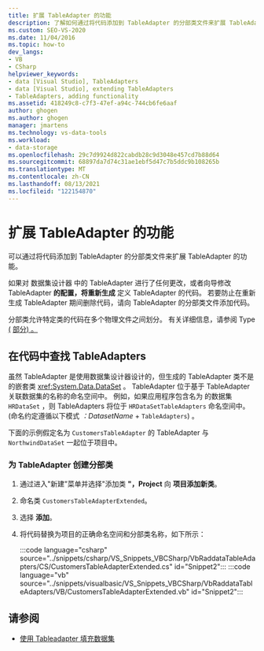 ```yaml
---
title: 扩展 TableAdapter 的功能
description: 了解如何通过将代码添加到 TableAdapter 的分部类文件来扩展 TableAdapter 的功能。
ms.custom: SEO-VS-2020
ms.date: 11/04/2016
ms.topic: how-to
dev_langs:
- VB
- CSharp
helpviewer_keywords:
- data [Visual Studio], TableAdapters
- data [Visual Studio], extending TableAdapters
- TableAdapters, adding functionality
ms.assetid: 418249c8-c7f3-47ef-a94c-744cb6fe6aaf
author: ghogen
ms.author: ghogen
manager: jmartens
ms.technology: vs-data-tools
ms.workload:
- data-storage
ms.openlocfilehash: 29c7d9924d822cabdb28c9d3048e457cd7b88d64
ms.sourcegitcommit: 68897da7d74c31ae1ebf5d47c7b5ddc9b108265b
ms.translationtype: MT
ms.contentlocale: zh-CN
ms.lasthandoff: 08/13/2021
ms.locfileid: "122154870"
---
```

# <a name="extend-the-functionality-of-a-tableadapter"></a>扩展 TableAdapter 的功能

可以通过将代码添加到 TableAdapter 的分部类文件来扩展 TableAdapter 的功能。

如果对 数据集设计器 中的 TableAdapter 进行了任何更改，或者向导修改 TableAdapter **的配置，将重新生成** 定义 TableAdapter 的代码。 若要防止在重新生成 TableAdapter 期间删除代码，请向 TableAdapter 的分部类文件添加代码。

分部类允许特定类的代码在多个物理文件之间划分。 有关详细信息，请参阅 Type [ (](/dotnet/visual-basic/language-reference/modifiers/partial) [部分) 。 ](/dotnet/csharp/language-reference/keywords/partial-type)

## <a name="locate-tableadapters-in-code"></a>在代码中查找 TableAdapters

虽然 TableAdapter 是使用数据集设计器设计的，但生成的 TableAdapter 类不是 的嵌套类 <xref:System.Data.DataSet> 。 TableAdapter 位于基于 TableAdapter 关联数据集的名称的命名空间中。 例如，如果应用程序包含名为 的数据集 `HRDataSet` ，则 TableAdapters 将位于 `HRDataSetTableAdapters` 命名空间中。  (命名约定遵循以下模式 *：DatasetName*  +  `TableAdapters`) 。

下面的示例假定名为 `CustomersTableAdapter` 的 TableAdapter 与 `NorthwindDataSet` 一起位于项目中。

### <a name="to-create-a-partial-class-for-a-tableadapter"></a>为 TableAdapter 创建分部类

1. 通过进入"新建"菜单并选择"添加类 **"，Project** 向 **项目添加新类**。

2. 命名类 `CustomersTableAdapterExtended`。

3. 选择 **添加**。

4. 将代码替换为项目的正确命名空间和分部类名称，如下所示：

     :::code language="csharp" source="../snippets/csharp/VS_Snippets_VBCSharp/VbRaddataTableAdapters/CS/CustomersTableAdapterExtended.cs" id="Snippet2":::
     :::code language="vb" source="../snippets/visualbasic/VS_Snippets_VBCSharp/VbRaddataTableAdapters/VB/CustomersTableAdapterExtended.vb" id="Snippet2":::

## <a name="see-also"></a>请参阅

- [使用 Tableadapter 填充数据集](../data-tools/fill-datasets-by-using-tableadapters.md)
